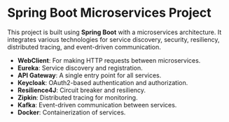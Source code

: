 # Spring Boot Microservices Project

This project is built using **Spring Boot** with a microservices architecture. 
It integrates various technologies for service discovery, security, resiliency, distributed tracing, and event-driven communication.

- **WebClient**: For making HTTP requests between microservices.
- **Eureka**: Service discovery and registration.
- **API Gateway**: A single entry point for all services.
- **Keycloak**: OAuth2-based authentication and authorization.
- **Resilience4J**: Circuit breaker and resiliency.
- **Zipkin**: Distributed tracing for monitoring.
- **Kafka**: Event-driven communication between services.
- **Docker**: Containerization of services.
